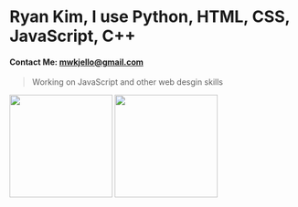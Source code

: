 #  Ryan Kim, I use Python, HTML, CSS, JavaScript, C++
#### Contact Me: mwkjello@gmail.com
> Working on JavaScript and other web desgin skills

<p>
  <img height="180em" src="https://github-readme-stats.vercel.app/api/top-langs/?username=hootloot&langs_count=10&theme=tokyonight&layout=compact" />
  <img height="180em" src="https://github-readme-stats.vercel.app/api?username=hootloot&show_icons=true&theme=synthwave" />
</p>
